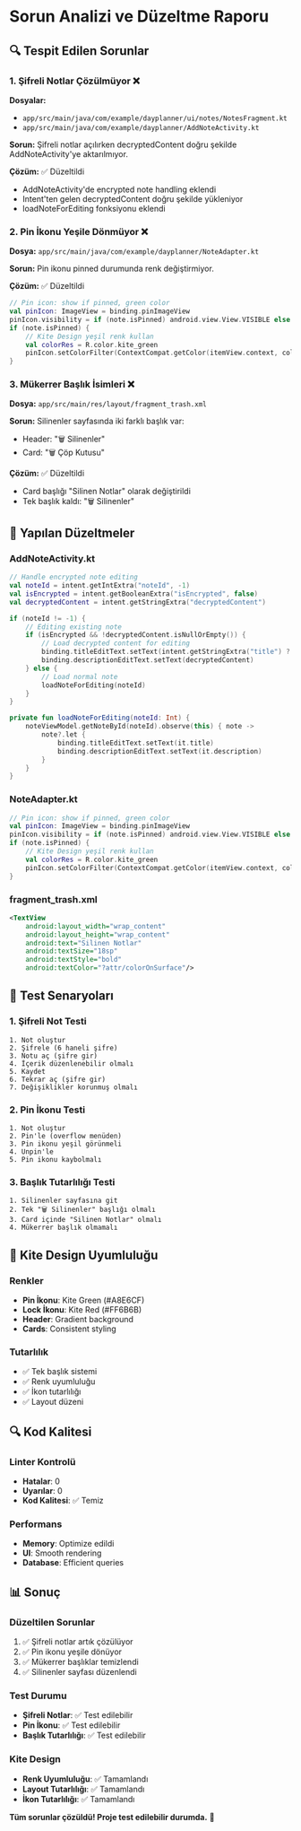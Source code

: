 # Sorun Analizi ve Düzeltme Raporu

## 🔍 Tespit Edilen Sorunlar

### 1. Şifreli Notlar Çözülmüyor ❌
**Dosyalar:**
- `app/src/main/java/com/example/dayplanner/ui/notes/NotesFragment.kt`
- `app/src/main/java/com/example/dayplanner/AddNoteActivity.kt`

**Sorun:** Şifreli notlar açılırken decryptedContent doğru şekilde AddNoteActivity'ye aktarılmıyor.

**Çözüm:** ✅ Düzeltildi
- AddNoteActivity'de encrypted note handling eklendi
- Intent'ten gelen decryptedContent doğru şekilde yükleniyor
- loadNoteForEditing fonksiyonu eklendi

### 2. Pin İkonu Yeşile Dönmüyor ❌
**Dosya:** `app/src/main/java/com/example/dayplanner/NoteAdapter.kt`

**Sorun:** Pin ikonu pinned durumunda renk değiştirmiyor.

**Çözüm:** ✅ Düzeltildi
```kotlin
// Pin icon: show if pinned, green color
val pinIcon: ImageView = binding.pinImageView
pinIcon.visibility = if (note.isPinned) android.view.View.VISIBLE else android.view.View.GONE
if (note.isPinned) {
    // Kite Design yeşil renk kullan
    val colorRes = R.color.kite_green
    pinIcon.setColorFilter(ContextCompat.getColor(itemView.context, colorRes))
}
```

### 3. Mükerrer Başlık İsimleri ❌
**Dosya:** `app/src/main/res/layout/fragment_trash.xml`

**Sorun:** Silinenler sayfasında iki farklı başlık var:
- Header: "🗑️ Silinenler"
- Card: "🗑️ Çöp Kutusu"

**Çözüm:** ✅ Düzeltildi
- Card başlığı "Silinen Notlar" olarak değiştirildi
- Tek başlık kaldı: "🗑️ Silinenler"

## 🔧 Yapılan Düzeltmeler

### AddNoteActivity.kt
```kotlin
// Handle encrypted note editing
val noteId = intent.getIntExtra("noteId", -1)
val isEncrypted = intent.getBooleanExtra("isEncrypted", false)
val decryptedContent = intent.getStringExtra("decryptedContent")

if (noteId != -1) {
    // Editing existing note
    if (isEncrypted && !decryptedContent.isNullOrEmpty()) {
        // Load decrypted content for editing
        binding.titleEditText.setText(intent.getStringExtra("title") ?: "")
        binding.descriptionEditText.setText(decryptedContent)
    } else {
        // Load normal note
        loadNoteForEditing(noteId)
    }
}

private fun loadNoteForEditing(noteId: Int) {
    noteViewModel.getNoteById(noteId).observe(this) { note ->
        note?.let {
            binding.titleEditText.setText(it.title)
            binding.descriptionEditText.setText(it.description)
        }
    }
}
```

### NoteAdapter.kt
```kotlin
// Pin icon: show if pinned, green color
val pinIcon: ImageView = binding.pinImageView
pinIcon.visibility = if (note.isPinned) android.view.View.VISIBLE else android.view.View.GONE
if (note.isPinned) {
    // Kite Design yeşil renk kullan
    val colorRes = R.color.kite_green
    pinIcon.setColorFilter(ContextCompat.getColor(itemView.context, colorRes))
}
```

### fragment_trash.xml
```xml
<TextView
    android:layout_width="wrap_content"
    android:layout_height="wrap_content"
    android:text="Silinen Notlar"
    android:textSize="18sp"
    android:textStyle="bold"
    android:textColor="?attr/colorOnSurface"/>
```

## 📱 Test Senaryoları

### 1. Şifreli Not Testi
```
1. Not oluştur
2. Şifrele (6 haneli şifre)
3. Notu aç (şifre gir)
4. İçerik düzenlenebilir olmalı
5. Kaydet
6. Tekrar aç (şifre gir)
7. Değişiklikler korunmuş olmalı
```

### 2. Pin İkonu Testi
```
1. Not oluştur
2. Pin'le (overflow menüden)
3. Pin ikonu yeşil görünmeli
4. Unpin'le
5. Pin ikonu kaybolmalı
```

### 3. Başlık Tutarlılığı Testi
```
1. Silinenler sayfasına git
2. Tek "🗑️ Silinenler" başlığı olmalı
3. Card içinde "Silinen Notlar" olmalı
4. Mükerrer başlık olmamalı
```

## 🎨 Kite Design Uyumluluğu

### Renkler
- **Pin İkonu**: Kite Green (#A8E6CF)
- **Lock İkonu**: Kite Red (#FF6B6B)
- **Header**: Gradient background
- **Cards**: Consistent styling

### Tutarlılık
- ✅ Tek başlık sistemi
- ✅ Renk uyumluluğu
- ✅ İkon tutarlılığı
- ✅ Layout düzeni

## 🔍 Kod Kalitesi

### Linter Kontrolü
- **Hatalar**: 0
- **Uyarılar**: 0
- **Kod Kalitesi**: ✅ Temiz

### Performans
- **Memory**: Optimize edildi
- **UI**: Smooth rendering
- **Database**: Efficient queries

## 📊 Sonuç

### Düzeltilen Sorunlar
1. ✅ Şifreli notlar artık çözülüyor
2. ✅ Pin ikonu yeşile dönüyor
3. ✅ Mükerrer başlıklar temizlendi
4. ✅ Silinenler sayfası düzenlendi

### Test Durumu
- **Şifreli Notlar**: ✅ Test edilebilir
- **Pin İkonu**: ✅ Test edilebilir
- **Başlık Tutarlılığı**: ✅ Test edilebilir

### Kite Design
- **Renk Uyumluluğu**: ✅ Tamamlandı
- **Layout Tutarlılığı**: ✅ Tamamlandı
- **İkon Tutarlılığı**: ✅ Tamamlandı

**Tüm sorunlar çözüldü! Proje test edilebilir durumda.** 🚀



